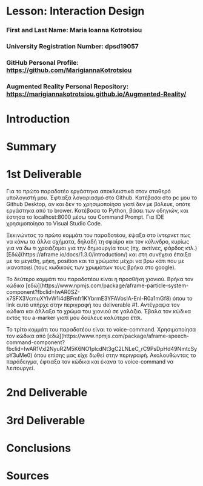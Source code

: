 # Lesson: Interaction Design

### First and Last Name: Maria Ioanna Kotrotsiou
### University Registration Number: dpsd19057
### GitHub Personal Profile: https://github.com/MarigiannaKotrotsiou
### Augmented Reality Personal Repository: https://marigiannakotrotsiou.github.io/Augmented-Reality/

# Introduction

# Summary


# 1st Deliverable
<p>Για το πρώτο παραδοτέο εργάστηκα αποκλειστικά στον σταθερό υπολογιστή μου. Έφτιαξα λογαριασμό στο Github. Κατέβασα στο pc μου το Github Desktop, αν και δεν το χρησιμοποίησα γιατί δεν με βόλευε, οπότε εργάστηκα από το brower. Κατέβασα το Python, βάσει των οδηγιών, και έστησα το localhost:8000 μέσω του Command Prompt. Για IDE χρησιμοποίησα το Visual Studio Code.<p>
<p>Ξεκινώντας το πρώτο κομμάτι του παραδοτέου, έψαξα στο ίντερνετ πως να κάνω τα άλλα σχήματα, δηλαδή τη σφαίρα και τον κύλινδρο, κυρίως για να δω τι χρειάζομαι για την δημιουργία τους (πχ. ακτίνες, φάρδος κτλ.) [Εδώ](https://aframe.io/docs/1.3.0/introduction/) και στη συνέχεια έπαιξα με τα μεγέθη, μήκη, position και τα χρώματα μέχρι να βρω κάτι που με ικανοποιεί (τους κωδικούς των χρωμάτων τους βρήκα στο google).<p>
<p>Το δεύτερο κομμάτι του παραδοτέου είναι η προσθήκη χιονιού. Βρήκα τον κώδικα [εδώ](https://www.npmjs.com/package/aframe-particle-system-component?fbclid=IwAR0SZ-x7SFX3VcmuXYlvW1i4dBFmfr1KYbrmE3YFAVosIA-Enl-R0a1mGf8) όπου το link αυτό υπήρχε στην περιγραφή του deliverable #1. Αντέγραψα τον κώδικα και άλλαξα το χρώμα του χιονιού σε γαλάζιο. Έβαλα τον κώδικα εκτός του a-marker γιατί μου δούλευε καλύτερα έτσι.<p>
<p>Το τρίτο κομμάτι του παραδοτέου είναι το voice-command. Χρησιμοποίησα τον κώδικα από [εδώ](https://www.npmjs.com/package/aframe-speech-command-component?fbclid=IwAR1Vxl2NyuR2M5K6NO1plcdNt3gC2LNLeC_rC9PsDpHd49NmtcSypY3uMe0) όπου επίσης μας είχε δωθεί στην περιγραφή. Ακολουθώντας το παράδειγμα, έφτιαξα τον κώδικα και έκανα το voice-command να λειτουργεί.<p>

# 2nd Deliverable


# 3rd Deliverable 


# Conclusions


# Sources
